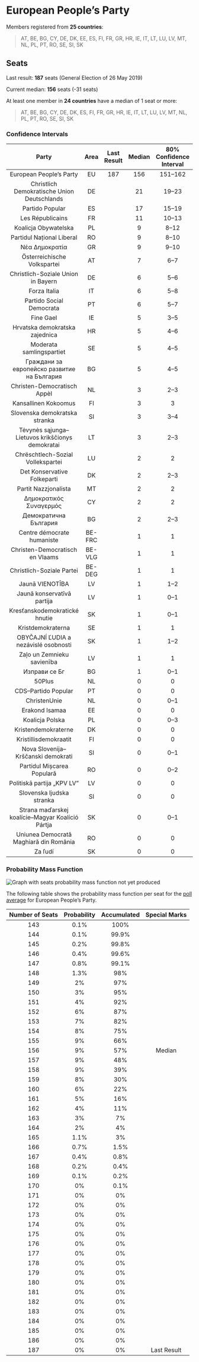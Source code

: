# European People’s Party

Members registered from **25 countries**:

> AT, BE, BG, CY, DE, DK, EE, ES, FI, FR, GR, HR, IE, IT, LT, LU, LV, MT, NL, PL, PT, RO, SE, SI, SK

## Seats

Last result: **187** seats (General Election of 26 May 2019)

Current median: **156** seats (-31 seats)

At least one member in **24 countries** have a median of 1 seat or more:

> AT, BE, BG, CY, DE, DK, ES, FI, FR, GR, HR, IE, IT, LT, LU, LV, MT, NL, PL, PT, RO, SE, SI, SK

### Confidence Intervals

| Party | Area | Last Result | Median | 80% Confidence Interval | 90% Confidence Interval | 95% Confidence Interval | 99% Confidence Interval |
|:-----:|:----:|:-----------:|:------:|:-----------------------:|:-----------------------:|:-----------------------:|:-----------------------:|
| European People’s Party | EU | 187 | 156 | 151–162 | 149–163 | 148–165 | 146–167 |
| Christlich Demokratische Union Deutschlands | DE | | 21 | 19–23 | 18–23 | 18–23 | 17–24 |
| Partido Popular | ES | | 17 | 15–19 | 15–20 | 15–20 | 14–21 |
| Les Républicains | FR | | 11 | 10–13 | 10–13 | 10–13 | 9–14 |
| Koalicja Obywatelska | PL | | 9 | 8–12 | 7–13 | 7–14 | 7–15 |
| Partidul Național Liberal | RO | | 9 | 8–10 | 8–10 | 7–11 | 7–11 |
| Νέα Δημοκρατία | GR | | 9 | 9–10 | 9–10 | 9–10 | 8–11 |
| Österreichische Volkspartei | AT | | 7 | 6–7 | 6–7 | 6–8 | 6–8 |
| Christlich-Soziale Union in Bayern | DE | | 6 | 5–6 | 5–6 | 4–7 | 4–7 |
| Forza Italia | IT | | 6 | 5–8 | 5–9 | 5–9 | 4–10 |
| Partido Social Democrata | PT | | 6 | 5–7 | 5–7 | 5–7 | 4–8 |
| Fine Gael | IE | | 5 | 3–5 | 3–5 | 3–5 | 2–5 |
| Hrvatska demokratska zajednica | HR | | 5 | 4–6 | 4–6 | 4–6 | 4–6 |
| Moderata samlingspartiet | SE | | 5 | 4–5 | 4–5 | 4–6 | 4–6 |
| Граждани за европейско развитие на България | BG | | 5 | 4–5 | 4–6 | 4–6 | 4–6 |
| Christen-Democratisch Appèl | NL | | 3 | 2–3 | 2–4 | 2–4 | 2–4 |
| Kansallinen Kokoomus | FI | | 3 | 3 | 3 | 2–3 | 2–3 |
| Slovenska demokratska stranka | SI | | 3 | 3–4 | 3–4 | 3–4 | 3–4 |
| Tėvynės sąjunga–Lietuvos krikščionys demokratai | LT | | 3 | 2–3 | 2–3 | 2–3 | 2–3 |
| Chrëschtlech-Sozial Vollekspartei | LU | | 2 | 2 | 2 | 2 | 2–3 |
| Det Konservative Folkeparti | DK | | 2 | 2–3 | 2–3 | 2–3 | 2–3 |
| Partit Nazzjonalista | MT | | 2 | 2 | 2–3 | 2–3 | 2–3 |
| Δημοκρατικός Συναγερμός | CY | | 2 | 2 | 1–2 | 1–2 | 1–2 |
| Демократична България | BG | | 2 | 2–3 | 2–3 | 2–3 | 2–3 |
| Centre démocrate humaniste | BE-FRC | | 1 | 1 | 1 | 0–1 | 0–1 |
| Christen-Democratisch en Vlaams | BE-VLG | | 1 | 1 | 1 | 1 | 1 |
| Christlich-Soziale Partei | BE-DEG | | 1 | 1 | 1 | 1 | 1 |
| Jaunā VIENOTĪBA | LV | | 1 | 1–2 | 1–2 | 0–2 | 0–2 |
| Jaunā konservatīvā partija | LV | | 1 | 0–1 | 0–1 | 0–1 | 0–1 |
| Kresťanskodemokratické hnutie | SK | | 1 | 0–1 | 0–1 | 0–1 | 0–1 |
| Kristdemokraterna | SE | | 1 | 1 | 1 | 1 | 0–2 |
| OBYČAJNÍ ĽUDIA a nezávislé osobnosti | SK | | 1 | 1–2 | 1–2 | 1–2 | 1–2 |
| Zaļo un Zemnieku savienība | LV | | 1 | 1 | 1 | 1–2 | 0–2 |
| Изправи се Бг | BG | | 1 | 0–1 | 0–1 | 0–2 | 0–2 |
| 50Plus | NL | | 0 | 0 | 0 | 0 | 0 |
| CDS–Partido Popular | PT | | 0 | 0 | 0 | 0–1 | 0–1 |
| ChristenUnie | NL | | 0 | 0–1 | 0–1 | 0–1 | 0–1 |
| Erakond Isamaa | EE | | 0 | 0 | 0 | 0 | 0 |
| Koalicja Polska | PL | | 0 | 0–3 | 0–3 | 0–3 | 0–3 |
| Kristendemokraterne | DK | | 0 | 0 | 0 | 0 | 0 |
| Kristillisdemokraatit | FI | | 0 | 0 | 0 | 0 | 0 |
| Nova Slovenija–Krščanski demokrati | SI | | 0 | 0–1 | 0–1 | 0–1 | 0–1 |
| Partidul Mișcarea Populară | RO | | 0 | 0–2 | 0–2 | 0–2 | 0–2 |
| Politiskā partija „KPV LV” | LV | | 0 | 0 | 0 | 0 | 0 |
| Slovenska ljudska stranka | SI | | 0 | 0 | 0 | 0–1 | 0–1 |
| Strana maďarskej koalície–Magyar Koalíció Pártja | SK | | 0 | 0–1 | 0–1 | 0–1 | 0–1 |
| Uniunea Democrată Maghiară din România | RO | | 0 | 0 | 0–1 | 0–2 | 0–2 |
| Za ľudí | SK | | 0 | 0 | 0 | 0 | 0–1 |

### Probability Mass Function

![Graph with seats probability mass function not yet produced](average-2021-06-30-seats-pmf-europeanpeople’sparty.png "Seats Probability Mass Function")

The following table shows the probability mass function per seat for the [poll average](average-2021-06-30.html) for European People’s Party.

| Number of Seats | Probability | Accumulated | Special Marks |
|:---------------:|:-----------:|:-----------:|:-------------:|
| 143 | 0.1% | 100% |  |
| 144 | 0.1% | 99.9% |  |
| 145 | 0.2% | 99.8% |  |
| 146 | 0.4% | 99.6% |  |
| 147 | 0.8% | 99.1% |  |
| 148 | 1.3% | 98% |  |
| 149 | 2% | 97% |  |
| 150 | 3% | 95% |  |
| 151 | 4% | 92% |  |
| 152 | 6% | 87% |  |
| 153 | 7% | 82% |  |
| 154 | 8% | 75% |  |
| 155 | 9% | 66% |  |
| 156 | 9% | 57% | Median |
| 157 | 9% | 48% |  |
| 158 | 9% | 39% |  |
| 159 | 8% | 30% |  |
| 160 | 6% | 22% |  |
| 161 | 5% | 16% |  |
| 162 | 4% | 11% |  |
| 163 | 3% | 7% |  |
| 164 | 2% | 4% |  |
| 165 | 1.1% | 3% |  |
| 166 | 0.7% | 1.5% |  |
| 167 | 0.4% | 0.8% |  |
| 168 | 0.2% | 0.4% |  |
| 169 | 0.1% | 0.2% |  |
| 170 | 0% | 0.1% |  |
| 171 | 0% | 0% |  |
| 172 | 0% | 0% |  |
| 173 | 0% | 0% |  |
| 174 | 0% | 0% |  |
| 175 | 0% | 0% |  |
| 176 | 0% | 0% |  |
| 177 | 0% | 0% |  |
| 178 | 0% | 0% |  |
| 179 | 0% | 0% |  |
| 180 | 0% | 0% |  |
| 181 | 0% | 0% |  |
| 182 | 0% | 0% |  |
| 183 | 0% | 0% |  |
| 184 | 0% | 0% |  |
| 185 | 0% | 0% |  |
| 186 | 0% | 0% |  |
| 187 | 0% | 0% | Last Result |



